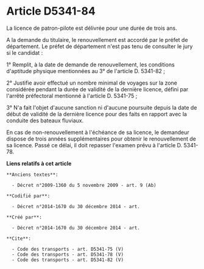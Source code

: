 # Article D5341-84

La licence de patron-pilote est délivrée pour une durée de trois ans. 

A la demande du titulaire, le renouvellement est accordé par le préfet de département. Le préfet de département n'est pas
tenu de consulter le jury si le candidat : 

1° Remplit, à la date de demande de renouvellement, les conditions d'aptitude physique mentionnées au 3° de l'article D.
5341-82 ; 

2° Justifie avoir effectué un nombre minimal de voyages sur la zone considérée pendant la durée de validité de la dernière
licence, défini par l'arrêté préfectoral mentionné à l'article D. 5341-75 ; 

3° N'a fait l'objet d'aucune sanction ni d'aucune poursuite depuis la date de début de validité de la dernière licence pour
des faits en rapport avec la conduite des bateaux fluviaux. 

En cas de non-renouvellement à l'échéance de sa licence, le demandeur dispose de trois années supplémentaires pour obtenir le
renouvellement de sa licence. Passé ce délai, il doit repasser l'examen prévu à l'article D. 5341-78.

**Liens relatifs à cet article**

	**Anciens textes**:

	  - Décret n°2009-1360 du 5 novembre 2009 - art. 9 (Ab)

	**Codifié par**:

	  - Décret n°2014-1670 du 30 décembre 2014 - art.

	**Créé par**:

	  - Décret n°2014-1670 du 30 décembre 2014 - art.

	**Cite**:

	  - Code des transports - art. D5341-75 (V)
	  - Code des transports - art. D5341-78 (V)
	  - Code des transports - art. D5341-82 (V)
